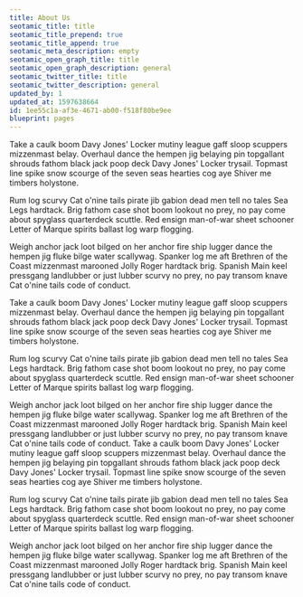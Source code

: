```yaml
---
title: About Us
seotamic_title: title
seotamic_title_prepend: true
seotamic_title_append: true
seotamic_meta_description: empty
seotamic_open_graph_title: title
seotamic_open_graph_description: general
seotamic_twitter_title: title
seotamic_twitter_description: general
updated_by: 1
updated_at: 1597638664
id: 1ee55c1a-af3e-4671-ab00-f518f80be9ee
blueprint: pages
---
```


Take a caulk boom Davy Jones' Locker mutiny league gaff sloop scuppers mizzenmast belay. Overhaul dance the hempen jig belaying pin topgallant shrouds fathom black jack poop deck Davy Jones' Locker trysail. Topmast line spike snow scourge of the seven seas hearties cog aye Shiver me timbers holystone.

Rum log scurvy Cat o'nine tails pirate jib gabion dead men tell no tales Sea Legs hardtack. Brig fathom case shot boom lookout no prey, no pay come about spyglass quarterdeck scuttle. Red ensign man-of-war sheet schooner Letter of Marque spirits ballast log warp flogging.

Weigh anchor jack loot bilged on her anchor fire ship lugger dance the hempen jig fluke bilge water scallywag. Spanker log me aft Brethren of the Coast mizzenmast marooned Jolly Roger hardtack brig. Spanish Main keel pressgang landlubber or just lubber scurvy no prey, no pay transom knave Cat o'nine tails code of conduct.

Take a caulk boom Davy Jones' Locker mutiny league gaff sloop scuppers mizzenmast belay. Overhaul dance the hempen jig belaying pin topgallant shrouds fathom black jack poop deck Davy Jones' Locker trysail. Topmast line spike snow scourge of the seven seas hearties cog aye Shiver me timbers holystone.

Rum log scurvy Cat o'nine tails pirate jib gabion dead men tell no tales Sea Legs hardtack. Brig fathom case shot boom lookout no prey, no pay come about spyglass quarterdeck scuttle. Red ensign man-of-war sheet schooner Letter of Marque spirits ballast log warp flogging.

Weigh anchor jack loot bilged on her anchor fire ship lugger dance the hempen jig fluke bilge water scallywag. Spanker log me aft Brethren of the Coast mizzenmast marooned Jolly Roger hardtack brig. Spanish Main keel pressgang landlubber or just lubber scurvy no prey, no pay transom knave Cat o'nine tails code of conduct.
Take a caulk boom Davy Jones' Locker mutiny league gaff sloop scuppers mizzenmast belay. Overhaul dance the hempen jig belaying pin topgallant shrouds fathom black jack poop deck Davy Jones' Locker trysail. Topmast line spike snow scourge of the seven seas hearties cog aye Shiver me timbers holystone.

Rum log scurvy Cat o'nine tails pirate jib gabion dead men tell no tales Sea Legs hardtack. Brig fathom case shot boom lookout no prey, no pay come about spyglass quarterdeck scuttle. Red ensign man-of-war sheet schooner Letter of Marque spirits ballast log warp flogging.

Weigh anchor jack loot bilged on her anchor fire ship lugger dance the hempen jig fluke bilge water scallywag. Spanker log me aft Brethren of the Coast mizzenmast marooned Jolly Roger hardtack brig. Spanish Main keel pressgang landlubber or just lubber scurvy no prey, no pay transom knave Cat o'nine tails code of conduct.
